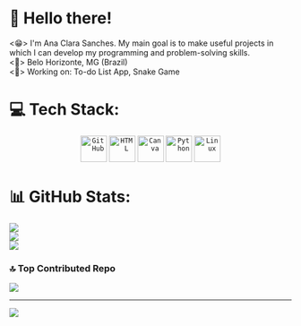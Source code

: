 # 💫 Hello there!
<😁> I'm Ana Clara Sanches.  My main goal is to make useful projects in which I can develop my programming and problem-solving skills.<br><📍> Belo Horizonte, MG (Brazil)<br><🎯> Working on: To-do List App, Snake Game<br> 

# 💻 Tech Stack:
<div align="center">
	<code><img width="47" src="https://user-images.githubusercontent.com/25181517/192108374-8da61ba1-99ec-41d7-80b8-fb2f7c0a4948.png" alt="GitHub" title="GitHub"/></code>
	<code><img width="47" src="https://user-images.githubusercontent.com/25181517/192158954-f88b5814-d510-4564-b285-dff7d6400dad.png" alt="HTML" title="HTML"/></code>
	<code><img width="47" src="https://github.com/marwin1991/profile-technology-icons/assets/136815194/02494c7c-de6a-43a6-9293-6369696842ed" alt="Canva" title="Canva"/></code>
	<code><img width="47" src="https://user-images.githubusercontent.com/25181517/183423507-c056a6f9-1ba8-4312-a350-19bcbc5a8697.png" alt="Python" title="Python"/></code>
	<code><img width="47" src="https://github.com/marwin1991/profile-technology-icons/assets/76662862/2481dc48-be6b-4ebb-9e8c-3b957efe69fa" alt="Linux" title="Linux"/></code>
</div>

# 📊 GitHub Stats:
![](https://github-readme-stats.vercel.app/api?username=anasanchesdev&theme=nord&hide_border=false&include_all_commits=false&count_private=false)<br/>
![](https://github-readme-streak-stats.herokuapp.com/?user=anasanchesdev&theme=nord&hide_border=false)<br/>
![](https://github-readme-stats.vercel.app/api/top-langs/?username=anasanchesdev&theme=nord&hide_border=false&include_all_commits=false&count_private=false&layout=compact)

### 🔝 Top Contributed Repo
![](https://github-contributor-stats.vercel.app/api?username=anasanchesdev&limit=5&theme=nord&combine_all_yearly_contributions=true)

---
[![](https://visitcount.itsvg.in/api?id=anasanchesdev&icon=5&color=12)](https://visitcount.itsvg.in)
